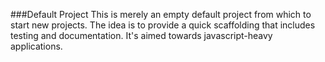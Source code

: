 ###Default Project
This is merely an empty default project from which to start new projects.
The idea is to provide a quick scaffolding that includes testing and documentation.  It's aimed towards javascript-heavy applications.



